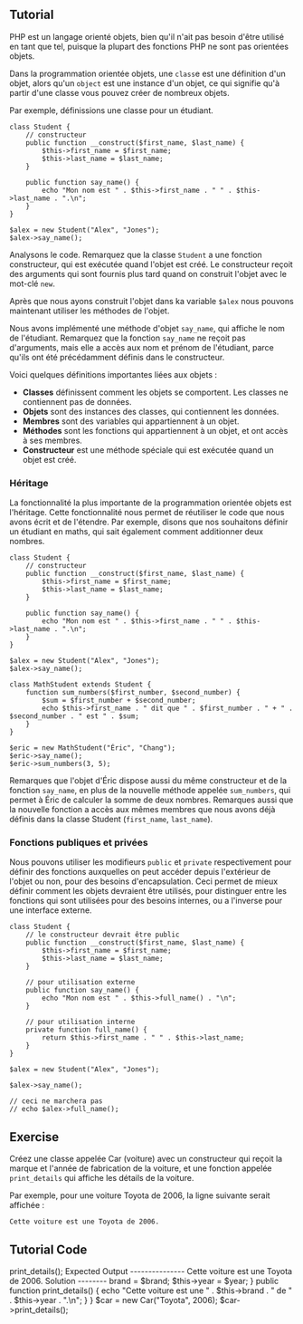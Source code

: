 Tutorial
--------

PHP est un langage orienté objets, bien qu'il n'ait pas besoin d'être
utilisé en tant que tel, puisque la plupart des fonctions PHP ne sont
pas orientées objets.

Dans la programmation orientée objets, une `class`e est une définition
d'un objet, alors qu'un `object` est une instance d'un objet, ce qui
signifie qu'à partir d'une classe vous pouvez créer de nombreux objets.

Par exemple, définissions une classe pour un étudiant.

    class Student {
        // constructeur
        public function __construct($first_name, $last_name) {
            $this->first_name = $first_name;
            $this->last_name = $last_name;
        }

        public function say_name() {
            echo "Mon nom est " . $this->first_name . " " . $this->last_name . ".\n";
        }
    }

    $alex = new Student("Alex", "Jones");
    $alex->say_name();

Analysons le code. Remarquez que la classe `Student` a une fonction
constructeur, qui est exécutée quand l'objet est créé. Le constructeur
reçoit des arguments qui sont fournis plus tard quand on construit
l'objet avec le mot-clé `new`.

Après que nous ayons construit l'objet dans ka variable `$alex` nous
pouvons maintenant utiliser les méthodes de l'objet.

Nous avons implémenté une méthode d'objet `say_name`, qui affiche le
nom de l'étudiant. Remarquez que la fonction
`say_name` ne reçoit pas d'arguments, mais elle a accès aux nom et
prénom de l'étudiant, parce qu'ils ont été précédamment définis dans
le constructeur.

Voici quelques définitions importantes liées aux objets :

* **Classes** définissent comment les objets se comportent. Les
  classes ne contiennent pas de données.
* **Objets** sont des instances des classes, qui contiennent les données.
* **Membres** sont des variables qui appartiennent à un objet.
* **Méthodes** sont les fonctions qui appartiennent à un objet, et ont
  accès à ses membres.
* **Constructeur** est une méthode spéciale qui est exécutée quand un
  objet est créé.

### Héritage

La fonctionnalité la plus importante de la programmation orientée
objets est l'héritage. Cette fonctionnalité nous permet de réutiliser
le code que nous avons écrit et de l'étendre. Par exemple, disons que
nos souhaitons définir un étudiant en maths, qui sait également
comment additionner deux nombres.

    class Student {
        // constructeur
        public function __construct($first_name, $last_name) {
            $this->first_name = $first_name;
            $this->last_name = $last_name;
        }

        public function say_name() {
            echo "Mon nom est " . $this->first_name . " " . $this->last_name . ".\n";
        }
    }

    $alex = new Student("Alex", "Jones");
    $alex->say_name();

    class MathStudent extends Student {
        function sum_numbers($first_number, $second_number) {
            $sum = $first_number + $second_number;
            echo $this->first_name . " dit que " . $first_number . " + " . $second_number . " est " . $sum;
        }
    }

    $eric = new MathStudent("Éric", "Chang");
    $eric->say_name();
    $eric->sum_numbers(3, 5);

Remarques que l'objet d'Éric dispose aussi du même constructeur et de
la fonction `say_name`, en plus de la nouvelle méthode appelée
`sum_numbers`, qui permet à Éric de calculer la somme de deux
nombres. Remarques aussi que la nouvelle fonction a accès aux mêmes
membres que nous avons déjà définis dans la classe Student (`first_name`, `last_name`).

### Fonctions publiques et privées

Nous pouvons utiliser les modifieurs `public` et `private`
respectivement pour définir des fonctions auxquelles on peut accéder
depuis l'extérieur de l'objet ou non, pour des besoins
d'encapsulation. Ceci permet de mieux définir comment les objets
devraient être utilisés, pour distinguer entre les fonctions qui sont
utilisées pour des besoins internes, ou a l'inverse pour une interface externe.

    class Student {
        // le constructeur devrait être public
        public function __construct($first_name, $last_name) {
            $this->first_name = $first_name;
            $this->last_name = $last_name;
        }

        // pour utilisation externe
        public function say_name() {
            echo "Mon nom est " . $this->full_name() . "\n";
        }

        // pour utilisation interne
        private function full_name() {
            return $this->first_name . " " . $this->last_name;
        }
    }

    $alex = new Student("Alex", "Jones");

    $alex->say_name();

    // ceci ne marchera pas
    // echo $alex->full_name();

Exercise
--------

Créez une classe appelée Car (voiture) avec un constructeur qui reçoit la marque
et l'année de fabrication de la voiture, et une fonction appelée
`print_details` qui affiche les détails de la voiture.

Par exemple, pour une voiture Toyota de 2006, la ligne suivante serait
affichée :

`Cette voiture est une Toyota de 2006.`

Tutorial Code
-------------

<?php
// TODO: Implémentez la classe Car ici

$car = new Car("Toyota", 2006);
$car->print_details();

Expected Output
---------------

Cette voiture est une Toyota de 2006.

Solution
--------

<?php
class Car {
    public function __construct($brand, $year) {
        $this->brand = $brand;
        $this->year = $year;
    }

    public function print_details() {
        echo "Cette voiture est une " . $this->brand . " de " . $this->year . ".\n";
    }
}

$car = new Car("Toyota", 2006);
$car->print_details();
